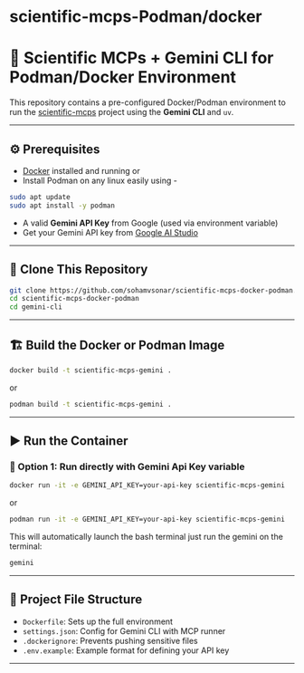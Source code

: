 # scientific-mcps-Podman/docker

# 🔪 Scientific MCPs + Gemini CLI for Podman/Docker Environment

This repository contains a pre-configured Docker/Podman environment to run the [scientific-mcps](https://github.com/iowarp/scientific-mcps) project using the **Gemini CLI** and `uv`.

---


## ⚙️ Prerequisites

* [Docker](https://docs.docker.com/get-docker/) installed and running
or
* Install Podman on any linux easily using -
```bash
sudo apt update
sudo apt install -y podman
```

* A valid **Gemini API Key** from Google (used via environment variable)
* Get your Gemini API key from [Google AI Studio](https://aistudio.google.com/)


---

## 📁 Clone This Repository

```bash
git clone https://github.com/sohamvsonar/scientific-mcps-docker-podman.git
cd scientific-mcps-docker-podman
cd gemini-cli
```

---

## 🏗️ Build the Docker or Podman Image

```bash
docker build -t scientific-mcps-gemini .
```

or 

```bash
podman build -t scientific-mcps-gemini .
```
---

## ▶️ Run the Container

### 🔵 Option 1: Run directly with Gemini Api Key variable

```bash
docker run -it -e GEMINI_API_KEY=your-api-key scientific-mcps-gemini
```
or

```bash
podman run -it -e GEMINI_API_KEY=your-api-key scientific-mcps-gemini
```

This will automatically launch the bash terminal just run the gemini on the terminal:

```bash
gemini
```

---

## 📁 Project File Structure

* `Dockerfile`: Sets up the full environment
* `settings.json`: Config for Gemini CLI with MCP runner
* `.dockerignore`: Prevents pushing sensitive files
* `.env.example`: Example format for defining your API key

---